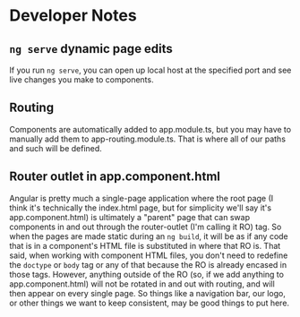 # Developer Notes

## `ng serve` dynamic page edits
If you run `ng serve`, you can open up local host at the specified port and see live changes you make to components.

## Routing
Components are automatically added to app.module.ts, but you may have to manually add them to app-routing.module.ts. That is where all of our paths and such will be defined.

## Router outlet in app.component.html
Angular is pretty much a single-page application where the root page (I think it's technically the index.html page, but for simplicity we'll say it's app.component.html) is ultimately a "parent" page that can swap components in and out through the router-outlet (I'm calling it RO) tag. So when the pages are made static during an `ng build`, it will be as if any code that is in a component's HTML file is substituted in where that RO is. That said, when working with component HTML files, you don't need to redefine the `doctype` or `body` tag or any of that because the RO is already encased in those tags. However, anything outside of the RO (so, if we add anything to app.component.html) will not be rotated in and out with routing, and will then appear on every single page. So things like a navigation bar, our logo, or other things we want to keep consistent, may be good things to put here.